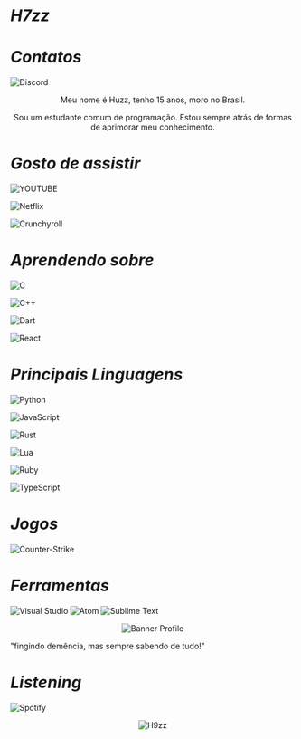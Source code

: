 #                                                                    *H7zz*

#                                                                    *Contatos*
![Discord](https://img.shields.io/badge/Discord-7289DA?style=for-the-badge&logo=discord&logoColor=white)
 
<p align="center">Meu nome é Huzz, tenho 15 anos, moro no Brasil. 
</p>

<p align="center">Sou um estudante comum de programação. Estou sempre atrás de formas de aprimorar meu conhecimento.
</p>


#                                                                    *Gosto de assistir*

 ![YOUTUBE](https://img.shields.io/badge/YouTube-FF0000?style=for-the-badge&logo=youtube&logoColor=white)
 
 ![Netflix](https://img.shields.io/badge/Netflix-E50914?style=for-the-badge&logo=netflix&logoColor=white)
 
 ![Crunchyroll](https://img.shields.io/badge/Crunchyroll-F47521?style=for-the-badge&logo=crunchyroll&logoColor=white)

#                                                                    *Aprendendo sobre*

 ![C](https://img.shields.io/badge/C-00599C?style=for-the-badge&logo=c&logoColor=white)
 
 ![C++](https://img.shields.io/badge/C%2B%2B-00599C?style=for-the-badge&logo=c%2B%2B&logoColor=white)

 ![Dart](https://img.shields.io/badge/Dart-0175C2?style=for-the-badge&logo=dart&logoColor=white)
 
 ![React](https://img.shields.io/badge/React-20232A?style=for-the-badge&logo=react&logoColor=61DAFB)
#                                                                    *Principais Linguagens*

 ![Python](https://img.shields.io/badge/python%20-%2314354C.svg?&style=for-the-badge&logo=python&logoColor=white)
 
 ![JavaScript](https://img.shields.io/badge/javascript%20-%23323330.svg?&style=for-the-badge&logo=javascript&logoColor=%23F7DF1E)

 ![Rust](https://img.shields.io/badge/rust%20-%2314354C.svg?&style=for-the-badge&logo=rust&logoColor=white)
 
 ![Lua](https://img.shields.io/badge/Lua-2C2D72?style=for-the-badge&logo=lua&logoColor=white)
 
 ![Ruby](https://img.shields.io/badge/Ruby-CC342D?style=for-the-badge&logo=ruby&logoColor=white)

 ![TypeScript](https://img.shields.io/badge/TypeScript-007ACC?style=for-the-badge&logo=typescript&logoColor=white)

#                                                                      *Jogos*

![Counter-Strike](https://img.shields.io/badge/Counter_Strike-000000?style=for-the-badge&logo=counter-strike&logoColor=white)

#                                                                      *Ferramentas*

![Visual Studio](https://img.shields.io/badge/-007ACC?style=flat&logo=Visual-Studio-Code&logoColor=white&link=https://github.com/H9zz "Visual Studio")
![Atom](https://img.shields.io/badge/-007ACC?style=flat&logo=Atom&logoColor=white&link=https://github.com/0xKonrad "Atom")
![Sublime Text](https://img.shields.io/badge/-007ACC?style=flat&logo=Sublime-Text&logoColor=white&link=https://github.com/0xKonrad "Sublime Text")

<p align="center"><img src="" alt="Banner Profile"/></p>

"fingindo demência, mas sempre sabendo de tudo!" 
<p align="left">

#                                                                    *Listening*

![Spotify](https://now-playing-codestackr.vercel.app/api/spotify-playing)

<p align="center"><img src="https://github-readme-stats.vercel.app/api?username=H9zz&theme=graywhite&show_icons=true" alt="H9zz"/></p>


